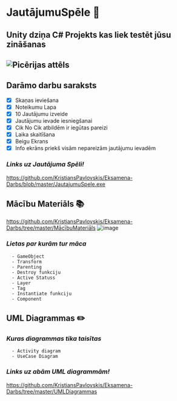 # JautājumuSpēle :brain:
<h2>Unity dziņa C# Projekts kas liek testēt jūsu zināšanas<h2>

![Picērijas attēls](https://m.media-amazon.com/images/I/61+kpd164yL.png)
## Darāmo darbu saraksts
- [X] Skaņas ieviešana
- [X] Noteikumu Lapa
- [X] 10 Jautājumu izveide
- [X] Jautājumu ievade iesniegšanai
- [X] Cik No Cik atbildēm ir iegūtas pareizi
- [X] Laika skaitīšana
- [X] Beigu Ekrans
- [X] Info ekrāns priekš visām nepareizām jautājumu ievadēm
 
### *Links uz Jautājuma Spēli!*
  https://github.com/KristiansPavlovskis/Eksamena-Darbs/blob/master/JautajumuSpele.exe
  
## Mācību Materiāls 📚
  https://github.com/KristiansPavlovskis/Eksamena-Darbs/tree/master/MācībuMateriāls
  ![image](https://github.com/KristiansPavlovskis/Eksamena-Darbs/assets/129928429/0d01ac63-a522-4a0b-99c8-b7b8b10a42d8)
  
 ### *Lietas par kurām tur māca*
      - GameObject
      - Transform
      - Parenting
      - Destroy funkciju
      - Active Statuss
      - Layer
      - Tag
      - Instantiate funkciju
      - Component
  
## UML Diagrammas ✏️
   ### *Kuras diagrammas tika taisītas*
      - Activity diagram
      - UseCase Diagram
 
### *Links uz abām UML diagrammām!*
  https://github.com/KristiansPavlovskis/Eksamena-Darbs/tree/master/UMLDiagrammas
